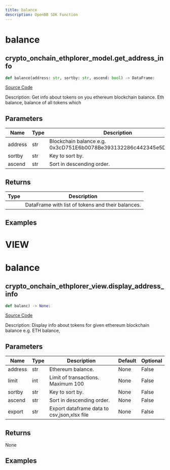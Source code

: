 ```yaml
---
title: balance
description: OpenBB SDK Function
---
```

# balance

## crypto_onchain_ethplorer_model.get_address_info

```python
def balance(address: str, sortby: str, ascend: bool) -> DataFrame:
```
[Source Code](https://github.com/OpenBB-finance/OpenBBTerminal/tree/main/openbb_terminal/cryptocurrency/onchain/ethplorer_model.py#L195)

Description: Get info about tokens on you ethereum blockchain balance. Eth balance, balance of all tokens which

## Parameters

| Name | Type | Description | Default | Optional |
| ---- | ---- | ----------- | ------- | -------- |
| address | str | Blockchain balance e.g. 0x3cD751E6b0078Be393132286c442345e5DC49699 | None | False |
| sortby | str | Key to sort by. | None | False |
| ascend | str | Sort in descending order. | None | False |

## Returns

| Type | Description |
| ---- | ----------- |
|  | DataFrame with list of tokens and their balances. |

## Examples




# VIEW

# balance

## crypto_onchain_ethplorer_view.display_address_info

```python
def balanc) -> None:
```
[Source Code](https://github.com/OpenBB-finance/OpenBBTerminal/tree/main/openbb_terminal/decorators.py#L20)

Description: Display info about tokens for given ethereum blockchain balance e.g. ETH balance,

## Parameters

| Name | Type | Description | Default | Optional |
| ---- | ---- | ----------- | ------- | -------- |
| address | str | Ethereum balance. | None | False |
| limit | int | Limit of transactions. Maximum 100 | None | False |
| sortby | str | Key to sort by. | None | False |
| ascend | str | Sort in descending order. | None | False |
| export | str | Export dataframe data to csv,json,xlsx file | None | False |

## Returns

None

## Examples

